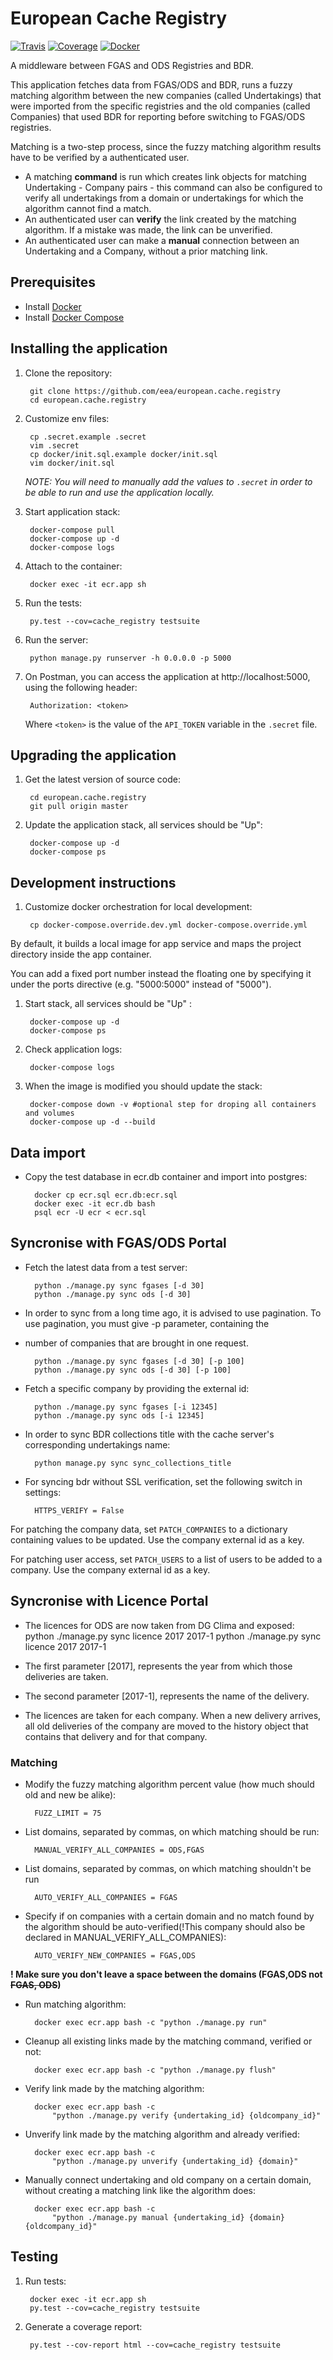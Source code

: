 # European Cache Registry

[![Travis](https://travis-ci.org/eea/european.cache.registry.svg?branch=master)](
https://travis-ci.org/eea/european.cache.registry)
[![Coverage](https://coveralls.io/repos/github/eea/european.cache.registry/badge.svg?branch=master)](
https://coveralls.io/github/eea/european.cache.registry)
[![Docker](https://img.shields.io/docker/build/eeacms/european.cache.registry)](https://hub.docker.com/r/eeacms/european.cache.registry/builds)

A middleware between FGAS and ODS Registries and BDR.

This application fetches data from FGAS/ODS and BDR, runs a fuzzy matching algorithm
between the new companies (called Undertakings) that were imported from the
specific registries and the old companies (called Companies) that used BDR for reporting
before switching to FGAS/ODS registries.

Matching is a two-step process, since the fuzzy matching algorithm results have to be
verified by a authenticated user.

* A matching **command** is run which creates link objects for matching Undertaking - Company pairs - this command can also be configured to verify all undertakings from a domain or undertakings for which the algorithm cannot find a match.
* An authenticated user can **verify** the link created by the matching algorithm. If a mistake was made, the link can be unverified.
* An authenticated user can make a **manual** connection between an Undertaking and a Company, without a prior matching link.

## Prerequisites

* Install [Docker](https://docs.docker.com/engine/installation/)
* Install [Docker Compose](https://docs.docker.com/compose/install/)

## Installing the application

1. Clone the repository:

        git clone https://github.com/eea/european.cache.registry
        cd european.cache.registry

1. Customize env files:

        cp .secret.example .secret
        vim .secret
        cp docker/init.sql.example docker/init.sql
        vim docker/init.sql

    *NOTE: You will need to manually add the values to `.secret` in order to be
    able to run and use the application locally.*

1. Start application stack:

        docker-compose pull
        docker-compose up -d
        docker-compose logs

1. Attach to the container:

        docker exec -it ecr.app sh

1. Run the tests:

        py.test --cov=cache_registry testsuite

1. Run the server:

        python manage.py runserver -h 0.0.0.0 -p 5000

1. On Postman, you can access the application at http://localhost:5000, using
the following header:

        Authorization: <token>

    Where `<token>` is the value of the `API_TOKEN` variable in the `.secret`
    file.

## Upgrading the application

1. Get the latest version of source code:

        cd european.cache.registry
        git pull origin master

1. Update the application stack, all services should be "Up":

        docker-compose up -d
        docker-compose ps

## Development instructions

1. Customize docker orchestration for local development:

        cp docker-compose.override.dev.yml docker-compose.override.yml

By default, it builds a local image for app service and maps the project directory
inside the app container.

You can add a fixed port number instead the floating one by specifying it under
the ports directive (e.g. "5000:5000" instead of "5000").

1. Start stack, all services should be "Up" :

        docker-compose up -d
        docker-compose ps

1. Check application logs:

        docker-compose logs

1. When the image is modified you should update the stack:

        docker-compose down -v #optional step for droping all containers and volumes
        docker-compose up -d --build

## Data import

* Copy the test database in ecr.db container and import into postgres:

        docker cp ecr.sql ecr.db:ecr.sql
        docker exec -it ecr.db bash
        psql ecr -U ecr < ecr.sql

## Syncronise with FGAS/ODS Portal

* Fetch the latest data from a test server:

        python ./manage.py sync fgases [-d 30]
        python ./manage.py sync ods [-d 30]


* In order to sync from a long time ago, it is advised to use pagination. To use pagination, you must give -p parameter, containing the
* number of companies that are brought in one request.

        python ./manage.py sync fgases [-d 30] [-p 100]
        python ./manage.py sync ods [-d 30] [-p 100]

* Fetch a specific company by providing the external id:

        python ./manage.py sync fgases [-i 12345]
        python ./manage.py sync ods [-i 12345]


* In order to sync BDR collections title with the cache server's corresponding undertakings name:

        python manage.py sync sync_collections_title

* For syncing bdr without SSL verification, set the following switch in settings:

        HTTPS_VERIFY = False

For patching the company data, set `PATCH_COMPANIES` to a dictionary
containing values to be updated. Use the company external id as a key.

For patching user access, set `PATCH_USERS` to a list of users to be added to
a company. Use the company external id as a key.

## Syncronise with Licence Portal

* The licences for ODS are now taken from DG Clima and exposed:
        python ./manage.py sync licence 2017 2017-1
        python ./manage.py sync licence 2017 2017-1

* The first parameter [2017], represents the year from which those deliveries are taken.
* The second parameter [2017-1], represents the name of the delivery.

* The licences are taken for each company. When a new delivery arrives, all old deliveries of the company are moved to
the history object that contains that delivery and for that company.

### Matching

* Modify the fuzzy matching algorithm percent value (how much should old and new be alike):

        FUZZ_LIMIT = 75

* List domains, separated by commas, on which matching should be run:

        MANUAL_VERIFY_ALL_COMPANIES = ODS,FGAS

* List domains, separated by commas, on which matching shouldn't be run

        AUTO_VERIFY_ALL_COMPANIES = FGAS

* Specify if on companies with a certain domain and no match found
by the algorithm should be auto-verified(!This company should also be declared in MANUAL_VERIFY_ALL_COMPANIES):

        AUTO_VERIFY_NEW_COMPANIES = FGAS,ODS

**! Make sure you don't leave a space between the domains (FGAS,ODS not ~~FGAS, ODS~~)**

* Run matching algorithm:

        docker exec ecr.app bash -c "python ./manage.py run"

* Cleanup all existing links made by the matching command, verified or not:

        docker exec ecr.app bash -c "python ./manage.py flush"

* Verify link made by the matching algorithm:

        docker exec ecr.app bash -c
            "python ./manage.py verify {undertaking_id} {oldcompany_id}"

* Unverify link made by the matching algorithm and already verified:

        docker exec ecr.app bash -c
            "python ./manage.py unverify {undertaking_id} {domain}"

* Manually connect undertaking and old company on a certain domain, without creating a matching link like the algorithm does:

        docker exec ecr.app bash -c
            "python ./manage.py manual {undertaking_id} {domain} {oldcompany_id}"

## Testing

1. Run tests:

        docker exec -it ecr.app sh
        py.test --cov=cache_registry testsuite

1. Generate a coverage report:

        py.test --cov-report html --cov=cache_registry testsuite
